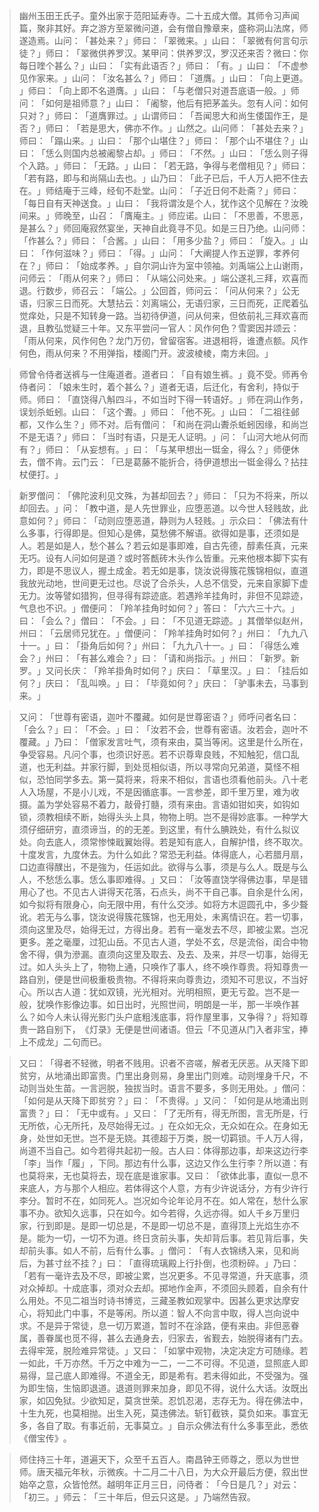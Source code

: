 > 幽州玉田王氏子。童外出家于范阳延寿寺。二十五成大僧。其师令习声闻篇，聚非其好。弃之游方至翠微问道，会有僧自豫章来，盛称洞山法席，师遂造焉。山问：​「甚处来？​」师曰：​「翠微来。​」山曰：​「翠微有何言句示徒？​」师曰：​「翠微供养罗汉。某甲问：供养罗汉，罗汉还来否？微曰：你每日喹个甚么？​」山曰：​「实有此语否？​」师曰：​「有。​」山曰：​「不虚参见作家来。​」山问：​「汝名甚么？​」师曰：​「道膺。​」山曰：​「向上更道。​」师曰：​「向上即不名道膺。​」山曰：​「与老僧只对道吾底语一般。​」师问：​「如何是祖师意？​」山曰：​「阇黎，他后有把茅盖头。忽有人问：如何只对？​」师曰：​「道膺罪过。​」山谓师曰：​「吾闻思大和尚生倭国作王，是否？​」师曰：​「若是思大，佛亦不作。​」山然之。山问师：​「甚处去来？​」师曰：​「蹋山来。​」山曰：​「那个山堪住？​」师曰：​「那个山不堪住？​」山曰：​「恁么则国内总被阇黎占却。​」师曰：​「不然。​」山曰：​「恁么则子得个入路。​」师曰：​「无路。​」山曰：​「若无路，争得与老僧相见？​」师曰：​「若有路，即与和尚隔山去也。​」山乃曰：​「此子已后，千人万人把不住去在。​」师结庵于三峰，经旬不赴堂。山问：​「子近日何不赴斋？​」师曰：​「每日自有天神送食。​」山曰：​「我将谓汝是个人，犹作这个见解在？汝晚间来。​」师晚至，山召：​「膺庵主。​」师应诺。山曰：​「不思善，不思恶，是甚么？​」师回庵寂然宴坐，天神自此竟寻不见。如是三日乃绝。山问师：​「作甚么？​」师曰：​「合酱。​」山曰：​「用多少盐？​」师曰：​「旋入。​」山曰：​「作何滋味？​」师曰：​「得。​」山问：​「大阐提人作五逆罪，孝养何在？​」师曰：​「始成孝养。​」自尔洞山许为室中领袖。刘禹端公上山谢雨，问师云：​「雨从何来？​」师曰：​「从端公问处来。​」端公遂礼三拜，欢喜而退。行数步，师召云：​「端公。​」公回首，师问云：​「问从何来？​」公无语，归家三日而死。大慧拈云：刘离端公，无语归家，三日而死，正爬着弘觉痒处，只是不知转身一路。当初待伊道，问从何来，但依前礼三拜欢喜而退，且教弘觉疑三十年。又东平尝问一官人：风作何色？雪窦因并颂云：​「雨从何来，风作何色？龙门万仞，曾留宿客。进退相将，谁遭点额。风作何色，雨从何来？不用弹指，楼阁门开。波波棱棱，南方未回。​」

> 师曾令侍者送裤与一住庵道者。道者曰：​「自有娘生裤。​」竟不受。师再令侍者问：​「娘未生时，着个甚么？​」道者无语，后迁化，有舍利，持似于师。师曰：​「直饶得八斛四斗，不如当时下得一转语好。​」师在洞山作务，误划杀蚯蚓。山曰：​「这个聻。​」师曰：​「他不死。​」山曰：​「二祖往邺都，又作么生？​」师不对。后有僧问：​「和尚在洞山聻杀蚯蚓因缘，和尚岂不是无语？​」师曰：​「当时有语，只是无人证明。​」问：​「山河大地从何而有？​」师曰：​「从妄想有。​」曰：​「与某甲想出一铤金，得么？​」师便休去，僧不肯。云门云：​「已是葛藤不能折合，待伊道想出一铤金得么？拈拄杖便打。​」

> 新罗僧问：​「佛陀波利见文殊，为甚却回去？​」师曰：​「只为不将来，所以却回去。​」问：​「教中道，是人先世罪业，应堕恶道。以今世人轻贱故，此意如何？​」师曰：​「动则应堕恶道，静则为人轻贱。​」示众曰：​「佛法有什么多事，行得即是。但知心是佛，莫愁佛不解语。欲得如是事，还须如是人。若是如是人，愁个甚么？若云如是事即难，自古先德，醇素任真，元来无巧。设有人问如何是道？或时答㼾砖木头作么皆重。元来他根本脚下实有力，即是不思议人，握土成金。若无如是事，饶汝说得簇花簇锦相似，直道我放光动地，世间更无过也。尽说了合杀头，人总不信受，元来自家脚下虚无力。汝等譬如猎狗，但寻得有踪迹底。若遇羚羊挂角时，非但不见踪迹，气息也不识。​」僧便问：​「羚羊挂角时如何？​」答曰：​「六六三十六。​」曰：​「会么？​」僧曰：​「不会。​」曰：​「不见道无踪迹。​」其僧举似赵州，州曰：​「云居师兄犹在。​」僧便问：​「羚羊挂角时如何？​」州曰：​「九九八十一。​」曰：​「掛角后如何？​」州曰：​「九九八十一。​」曰：​「得恁么难会？​」州曰：​「有甚么难会？​」曰：​「请和尚指示。​」州曰：​「新罗。新罗。​」又问长庆：​「羚羊掛角时如何？​」庆曰：​「草里汉。​」曰：​「挂后如何？​」庆曰：​「乱叫唤。​」曰：​「毕竟如何？​」庆曰：​「驴事未去，马事到来。​」

> 又问：​「世尊有密语，迦叶不覆藏。如何是世尊密语？​」师呼问者名曰：​「会么？​」曰：​「不会。​」曰：​「汝若不会，世尊有密语。汝若会，迦叶不覆藏。​」乃曰：​「僧家发言吐气，须有来由，莫当等闲。这里是什么所在，争受容易。凡问个事，也须识好恶。若不识尊卑良贱，不知触犯，信口乱道，也无利益。并家行脚，到处觅相似语，所以寻常向兄弟道，莫怪不相似，恐怕同学多去。第一莫将来，将来不相似，言语也须看他前头。八十老人入场屋，不是小儿戏，不是因循底事。一言参差，即千里万里，难为收摄。盖为学处容易不着力，敲骨打髓，须有来由。言语如钳如夹，如钩如锁，须教相续不断，始得头头上具，物物上明。岂不是得妙底事。一种学大须仔细研穷，直须谛当，的的无差。到这里，有什么腆跣处，有什么拟议处。向去底人，须常惨悚戢翼始得。若是知有底人，自解护惜，终不取次。十度发言，九度休去。为什么如此？常恐无利益。体得底人，心若腊月扇，口边直得醭出，不是強为，任运如此。欲得与么事，须是与么人。既是与么人，不愁恁么事。恁么事即难得。​」又曰：​「汝等直饶学得佛边事，早是错用心了也。不见古人讲得天花落，石点头，尚不干自己事。自余是什么闲，如今拟将有限身心，向无限中用，有什么交涉。如将方木逗圆孔中，多少聱讹。若无与么事，饶汝说得簇花簇锦，也无用处，未离情识在。若一切事，须向这里及尽，始得无过，方得出身。若有一毫发去不尽，即被尘累。岂况更多。差之毫厘，过犯山岳。不见古人道，学处不玄，尽是流俗，闺合中物舍不得，俱为滲漏。直须向这里及取去、及去、及来，并尽一切事，始得无过。如人头头上了，物物上通，只唤作了事人，终不唤作尊贵。将知尊贵一路自別，便是世间极重极贵物。不得将来向尊贵边，须知不可思议，不当好心。所以古人道：犹如双镜，光光相对。光明相照，更无亏盈。岂不是一般，犹唤作影像边事。如日出时，光照世间，明朗是一半，那一半唤作甚么？如今人未认得光影门头户底粗浅底事，将作屋里事，又争得？​」将知尊贵一路自别下，​《灯录》无便是世间诸语。但云「不见道从门入者非宝，捧上不成龙」二句而已。

> 又曰：​「得者不轻微，明者不贱用。识者不咨嗟，解者无厌恶。从天降下即贫穷，从地涌出即富贵。门里出身则易，身里出门则难。动则埋身千尺，不动则当处生苗。一言迥脱，独拔当时。语言不要多，多则无用处。​」僧问：​「如何是从天降下即贫穷？​」曰：​「不贵得。​」又问：​「如何是从地涌出则富贵？​」曰：​「无中或有。​」又曰：​「了无所有，得无所图，言无所是，行无所依，心无所托，及尽始得无过。​」在众如无众，无众如在众。在身如无身，处世如无世。岂不是无娆。其德超于万类，脱一切羁锁。千人万人得，尚道不当自己。如今若得共起初一般。古人曰：体得那边事，却来这边行李「李」当作「履」​，下同。那边有什么事，这边又作么生行李？所以道：有也莫将来，无也莫将去，现在底是谁家事。又曰：​「欲体此事，直似一息不来底人，方与那个人相应。若体得这个人意，方有少许说话分，方有少许行李分。暂时不在，如同死人。岂况如今论年论月不在。如人常在，愁什么家事不办。欲知久远事，只在如今。如今若得，久远亦得。如人千乡万里归家，行到即是。是即一切总是，不是即一切总不是，直得顶上光焰生亦不是。能为一切，一切不为道。终日贪前头事，失却背后事。若见背后事，失却前头事。如人不前，后有什么事。​」僧问：​「有人衣锦绣入来，见和尚后，为甚寸丝不挂？​」曰：​「直得琉璃殿上行扑倒，也须粉碎。​」乃曰：​「若有一毫许去及不尽，即被尘累，岂况更多。不见寻常道，升天底事，须对众掉却。十成底事，须对众去却。掷地作金声，不须回头顾着，自余有什么用处。不见二祖当时诗书博览，三藏圣教如观掌中。因甚么更求达摩安心，将知此门中事，不是等闲。所以道：智人不向言中取，得人岂向说中求。不是异于常徒，息一切万累道，暂时不在涂路，便有来由。非但恶眷属，善眷属也觅不得，甚么去通身去，归家去，省觐去，始脱得诸有门去。去得牢笼，脱险难异常徒。​」又曰：​「如掌中观物，决定决定方可随缘。若一如此，千万亦然。千万之中难为一二，一二不可得。不见道，显照底人即易得，显己底人即难得。不道全无，即是希有。若未得如此，不受强为。强为即生恼，生恼即退道。退道则罪来加身，即见不得，说什么大话。汝既出家，如囚免狱。少欲知足，莫贪世荣。忍饥忍渴，志存无为。得在佛法中，十生九死，也莫相抛。出生入死，莫违佛法。斩钉截铁，莫负如来。事宜无多，各自了取。有事近前，无事莫立。​」自示众佛法有什么多事至此，悉依《僧宝传》​。

> 师住持三十年，道遍天下，众至千五百人。南昌钟王师尊之，愿以为世世师。唐天福元年秋，示微疾。十二月二十八日，为大众开最后方便，叙出世始卒之意，众皆怆然。越明年正月三日，问侍者：​「今日是几？​」对云：​「初三。​」师云：​「三十年后，但云只这是。​」乃端然告寂。


